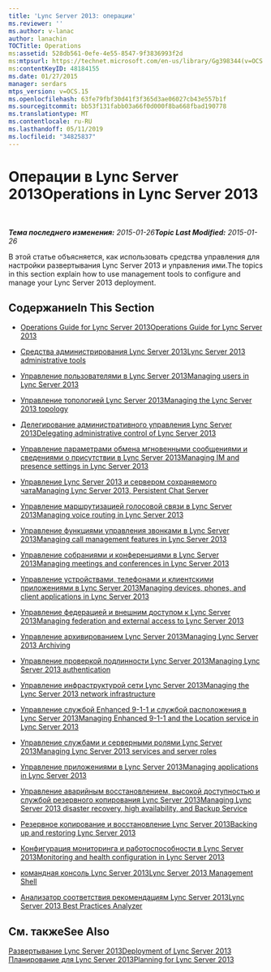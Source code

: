 ```yaml
---
title: 'Lync Server 2013: операции'
ms.reviewer: ''
ms.author: v-lanac
author: lanachin
TOCTitle: Operations
ms:assetid: 528db561-0efe-4e55-8547-9f3836993f2d
ms:mtpsurl: https://technet.microsoft.com/en-us/library/Gg398344(v=OCS.15)
ms:contentKeyID: 48184155
ms.date: 01/27/2015
manager: serdars
mtps_version: v=OCS.15
ms.openlocfilehash: 63fe79fbf30d41f3f365d3ae06027cb43e557b1f
ms.sourcegitcommit: bb53f131fabb03a66f0d000f8ba668fbad190778
ms.translationtype: MT
ms.contentlocale: ru-RU
ms.lasthandoff: 05/11/2019
ms.locfileid: "34825837"
---
```

<div data-xmlns="http://www.w3.org/1999/xhtml">

<div class="topic" data-xmlns="http://www.w3.org/1999/xhtml" data-msxsl="urn:schemas-microsoft-com:xslt" data-cs="http://msdn.microsoft.com/en-us/">

<div data-asp="http://msdn2.microsoft.com/asp">

# <a name="operations-in-lync-server-2013"></a><span data-ttu-id="a97a5-102">Операции в Lync Server 2013</span><span class="sxs-lookup"><span data-stu-id="a97a5-102">Operations in Lync Server 2013</span></span>

</div>

<div id="mainSection">

<div id="mainBody">

<span> </span>

<span data-ttu-id="a97a5-103">_**Тема последнего изменения:** 2015-01-26_</span><span class="sxs-lookup"><span data-stu-id="a97a5-103">_**Topic Last Modified:** 2015-01-26_</span></span>

<span data-ttu-id="a97a5-104">В этой статье объясняется, как использовать средства управления для настройки развертывания Lync Server 2013 и управления ими.</span><span class="sxs-lookup"><span data-stu-id="a97a5-104">The topics in this section explain how to use management tools to configure and manage your Lync Server 2013 deployment.</span></span>

<div>

## <a name="in-this-section"></a><span data-ttu-id="a97a5-105">Содержание</span><span class="sxs-lookup"><span data-stu-id="a97a5-105">In This Section</span></span>

  - [<span data-ttu-id="a97a5-106">Operations Guide for Lync Server 2013</span><span class="sxs-lookup"><span data-stu-id="a97a5-106">Operations Guide for Lync Server 2013</span></span>](lync-server-2013-operations-guide.md)

  - [<span data-ttu-id="a97a5-107">Средства администрирования Lync Server 2013</span><span class="sxs-lookup"><span data-stu-id="a97a5-107">Lync Server 2013 administrative tools</span></span>](lync-server-2013-lync-server-administrative-tools.md)

  - [<span data-ttu-id="a97a5-108">Управление пользователями в Lync Server 2013</span><span class="sxs-lookup"><span data-stu-id="a97a5-108">Managing users in Lync Server 2013</span></span>](lync-server-2013-managing-users-in-lync-server.md)

  - [<span data-ttu-id="a97a5-109">Управление топологией Lync Server 2013</span><span class="sxs-lookup"><span data-stu-id="a97a5-109">Managing the Lync Server 2013 topology</span></span>](lync-server-2013-managing-the-lync-server-topology.md)

  - [<span data-ttu-id="a97a5-110">Делегирование административного управления Lync Server 2013</span><span class="sxs-lookup"><span data-stu-id="a97a5-110">Delegating administrative control of Lync Server 2013</span></span>](lync-server-2013-delegating-administrative-control-of-lync-server.md)

  - [<span data-ttu-id="a97a5-111">Управление параметрами обмена мгновенными сообщениями и сведениями о присутствии в Lync Server 2013</span><span class="sxs-lookup"><span data-stu-id="a97a5-111">Managing IM and presence settings in Lync Server 2013</span></span>](lync-server-2013-managing-im-and-presence-settings.md)

  - [<span data-ttu-id="a97a5-112">Управление Lync Server 2013 и сервером сохраняемого чата</span><span class="sxs-lookup"><span data-stu-id="a97a5-112">Managing Lync Server 2013, Persistent Chat Server</span></span>](managing-lync-server-2013-persistent-chat-server.md)

  - [<span data-ttu-id="a97a5-113">Управление маршрутизацией голосовой связи в Lync Server 2013</span><span class="sxs-lookup"><span data-stu-id="a97a5-113">Managing voice routing in Lync Server 2013</span></span>](lync-server-2013-managing-voice-routing.md)

  - [<span data-ttu-id="a97a5-114">Управление функциями управления звонками в Lync Server 2013</span><span class="sxs-lookup"><span data-stu-id="a97a5-114">Managing call management features in Lync Server 2013</span></span>](lync-server-2013-managing-call-management-features.md)

  - [<span data-ttu-id="a97a5-115">Управление собраниями и конференциями в Lync Server 2013</span><span class="sxs-lookup"><span data-stu-id="a97a5-115">Managing meetings and conferences in Lync Server 2013</span></span>](lync-server-2013-managing-meetings-and-conferences.md)

  - [<span data-ttu-id="a97a5-116">Управление устройствами, телефонами и клиентскими приложениями в Lync Server 2013</span><span class="sxs-lookup"><span data-stu-id="a97a5-116">Managing devices, phones, and client applications in Lync Server 2013</span></span>](lync-server-2013-managing-devices-phones-and-client-applications.md)

  - [<span data-ttu-id="a97a5-117">Управление федерацией и внешним доступом к Lync Server 2013</span><span class="sxs-lookup"><span data-stu-id="a97a5-117">Managing federation and external access to Lync Server 2013</span></span>](lync-server-2013-managing-federation-and-external-access-to-lync-server-2013.md)

  - [<span data-ttu-id="a97a5-118">Управление архивированием Lync Server 2013</span><span class="sxs-lookup"><span data-stu-id="a97a5-118">Managing Lync Server 2013 Archiving</span></span>](lync-server-2013-managing-archiving.md)

  - [<span data-ttu-id="a97a5-119">Управление проверкой подлинности Lync Server 2013</span><span class="sxs-lookup"><span data-stu-id="a97a5-119">Managing Lync Server 2013 authentication</span></span>](lync-server-2013-managing-lync-server-authentication.md)

  - [<span data-ttu-id="a97a5-120">Управление инфраструктурой сети Lync Server 2013</span><span class="sxs-lookup"><span data-stu-id="a97a5-120">Managing the Lync Server 2013 network infrastructure</span></span>](lync-server-2013-managing-the-lync-server-2013-network-infrastructure.md)

  - [<span data-ttu-id="a97a5-121">Управление службой Enhanced 9-1-1 и службой расположения в Lync Server 2013</span><span class="sxs-lookup"><span data-stu-id="a97a5-121">Managing Enhanced 9-1-1 and the Location service in Lync Server 2013</span></span>](lync-server-2013-managing-enhanced-9-1-1-and-the-location-service.md)

  - [<span data-ttu-id="a97a5-122">Управление службами и серверными ролями Lync Server 2013</span><span class="sxs-lookup"><span data-stu-id="a97a5-122">Managing Lync Server 2013 services and server roles</span></span>](lync-server-2013-managing-lync-server-services-and-server-roles.md)

  - [<span data-ttu-id="a97a5-123">Управление приложениями в Lync Server 2013</span><span class="sxs-lookup"><span data-stu-id="a97a5-123">Managing applications in Lync Server 2013</span></span>](lync-server-2013-managing-applications.md)

  - [<span data-ttu-id="a97a5-124">Управление аварийным восстановлением, высокой доступностью и службой резервного копирования Lync Server 2013</span><span class="sxs-lookup"><span data-stu-id="a97a5-124">Managing Lync Server 2013 disaster recovery, high availability, and Backup Service</span></span>](lync-server-2013-managing-lync-server-disaster-recovery-high-availability-and-backup-service.md)

  - [<span data-ttu-id="a97a5-125">Резервное копирование и восстановление Lync Server 2013</span><span class="sxs-lookup"><span data-stu-id="a97a5-125">Backing up and restoring Lync Server 2013</span></span>](lync-server-2013-backing-up-and-restoring-lync-server.md)

  - [<span data-ttu-id="a97a5-126">Конфигурация мониторинга и работоспособности в Lync Server 2013</span><span class="sxs-lookup"><span data-stu-id="a97a5-126">Monitoring and health configuration in Lync Server 2013</span></span>](lync-server-2013-monitoring-and-health-configuration.md)

  - [<span data-ttu-id="a97a5-127">командная консоль Lync Server 2013</span><span class="sxs-lookup"><span data-stu-id="a97a5-127">Lync Server 2013 Management Shell</span></span>](lync-server-2013-lync-server-management-shell.md)

  - [<span data-ttu-id="a97a5-128">Анализатор соответствия рекомендациям Lync Server 2013</span><span class="sxs-lookup"><span data-stu-id="a97a5-128">Lync Server 2013 Best Practices Analyzer</span></span>](lync-server-2013-lync-server-best-practices-analyzer.md)

</div>

<div>

## <a name="see-also"></a><span data-ttu-id="a97a5-129">См. также</span><span class="sxs-lookup"><span data-stu-id="a97a5-129">See Also</span></span>


[<span data-ttu-id="a97a5-130">Развертывание Lync Server 2013</span><span class="sxs-lookup"><span data-stu-id="a97a5-130">Deployment of Lync Server 2013</span></span>](lync-server-2013-deployment.md)  
[<span data-ttu-id="a97a5-131">Планирование для Lync Server 2013</span><span class="sxs-lookup"><span data-stu-id="a97a5-131">Planning for Lync Server 2013</span></span>](lync-server-2013-planning.md)  
  

</div>

</div>

<span> </span>

</div>

</div>

</div>

